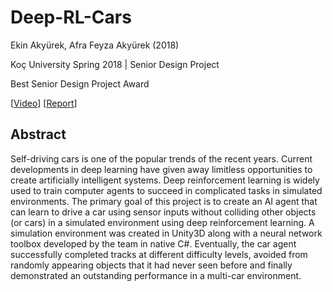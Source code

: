 # Deep-RL-Cars

Ekin Akyürek, Afra Feyza Akyürek (2018)   

Koç University Spring 2018 | Senior Design Project   

Best Senior Design Project Award   


[[Video](https://www.youtube.com/watch?v=QPsBcc7cKsM)]
[[Report](https://drive.google.com/file/d/1bbeWm79buSF_APoqtxqj5IedHD2zMKpf/view?usp=sharing)]

## Abstract
Self-driving cars is one of the popular trends of the recent years. Current developments in deep learning have given away limitless opportunities to create artificially intelligent systems. Deep reinforcement learning is widely used to train computer agents to succeed in complicated tasks in simulated environments. The primary goal of this project is to create an AI agent that can learn to drive a car using sensor inputs without colliding other objects (or cars) in a simulated environment using deep reinforcement learning. A simulation environment was created in Unity3D along with a neural network toolbox developed by the team in native C#. Eventually, the car agent successfully completed tracks at different difficulty levels, avoided from randomly appearing objects that it had never seen before and finally demonstrated an outstanding performance in a multi-car environment.
